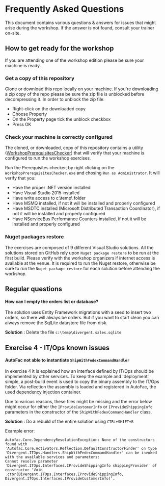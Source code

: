 # Frequently Asked Questions

This document contains various questions & answers for issues that might arise during the workshop. If the answer is not found, consult your trainer on-site.

## How to get ready for the workshop

If you are attending one of the workshop edition please be sure your machine is ready.

### Get a copy of this repository

Clone or download this repo locally on your machine. If you're downloading a zip copy of the repo please be sure the zip file is unblocked before decompressing it. In order to unblock the zip file:
 * Right-click on the downloaded copy
 * Choose Property
 * On the Property page tick the unblock checkbox
 * Press OK

### Check your machine is correctly configured

The cloned, or downloaded, copy of this repository contains a utility ([WorkshopPrerequisitesChecker](https://github.com/Particular/Workshop.Microservices/blob/master/WorkshopPrerequisitesChecker)) that will verify that your machine is configured to run the workshop exercises.

Run the Prerequisites checker, by right clicking on the `WorkshopPrerequisitesChecker.exe` and chosing `Run as Administrator`. It will verify that you:

- Have the proper .NET version installed
- Have Visual Studio 2015 installed
- Have write access to c:\temp\ folder
- Have MSMQ installed, if not it will be installed and properly configured
- Have MSDTC installed (Microsoft Distributed Transaction Coordinator), if not it will be installed and properly configured
- Have NServiceBus Performance Counters installed, if not it will be installed and properly configured

### Nuget packages restore

The exercises are composed of 9 different Visual Studio solutions. All the solutions stored on GitHub rely upon `Nuget package restore` to be run at the first build. Please verify with the workshop organizers if internet access is available at the venue. It is required to run the Nuget restore, otherwise be sure to run the `Nuget package restore` for each solution before attending the workshop.

## Regular questions

#### How can I empty the orders list or database?

The solution uses Entity Framework migrations with a seed to insert two orders, so there will always be orders. But if you want to start clean you can always remove the SqlLite datastore file from disk.

**Solution** : Delete the file `c:\temp\divergent.sales.sqlite`

## Exercise 4 - IT/Ops known issues

#### AutoFac not able to instantiate `ShipWithFedexCommandHandler`

In exercise 4 it is explained how an interface defined by IT/Ops should be implemented by other services. To keep the example and 'deployment' simple, a post-build event is used to copy the binary assembly to the IT/Ops folder. Via reflection the assembly is loaded and registered in AutoFac, the used dependency injection container.

Due to various reasons, these files might be missing and the error below might occur for either the `IProvideCustomerInfo` or `IProvideShippingInfo` parameters in the constructor of the `ShipWithFedexCommandHandler` class.

**Solution** : Do a rebuild of the entire solution using `CTRL+SHIFT+B`

Example error:
```
Autofac.Core.DependencyResolutionException: None of the constructors found with 'Autofac.Core.Activators.Reflection.DefaultConstructorFinder' on type 'Divergent.ITOps.Handlers.ShipWithFedexCommandHandler' can be invoked with the available services and parameters:
Cannot resolve parameter 'Divergent.ITOps.Interfaces.IProvideShippingInfo shippingProvider' of constructor 'Void .ctor(Divergent.ITOps.Interfaces.IProvideShippingInfo, Divergent.ITOps.Interfaces.IProvideCustomerInfo)'.
```
